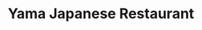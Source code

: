 ---
layout: place
title: "Yama Japanese Restaurant"
permalink: /pennsylvania/beaver/yama-japanese-restaurant.html
stateAbbr: PA
stateName: Pennsylvania
cityName: Beaver
seo:
  name: "Yama Japanese Restaurant"
  type: Restaurant
  links: null
description: "Yama Japanese Restaurant serves delicious sushi in Beaver, Pennsylvania. Try fresh Japanese dishes for a great dining experience. "
place_id: ChIJ6bO_RcFvNIgRXPjCbC1xF-g
photos:
  - name: >-
      places/ChIJ6bO_RcFvNIgRXPjCbC1xF-g/photos/AeeoHcJEme2wCeUdI1c6KTP0IH0as_hI0NoxJs_R1550Zbej4R0H2oSRLB-2NRmetLtwXasv729Bxd7JjsFPERP7__LtnloTDar1FdLcWA4V0liTODrsbIBhHk-s21aPWY0roMaXSsGZlujLy3GFSj_KdrKMbBltM2v6WSTVr2B9dClJBK3B61528PQ74YO6vHbTomLTNvX6tfphiMsl29YHKt1BwzzeeAPaSTd1SDoUIz_XLqJE2HGADDLucOs282Z-Dr0_VS28XsyZEewjVobqi1eCrZtqO8ri8RMFnF9c5clyq9XuonH7Y9xC_s5JSUGODLt_ay_iOL85KGLzRZkAfaHpODjccPfGCtXTm2xeuDBFnaM6HMAeH9r6fQl8MX915HYkgraZ9eFq1g_ElXaxbF5K3QiB6TV3lOE_l6ygNEIy9sVb
    widthPx: 4000
    heightPx: 2252
    authorAttributions:
      - displayName: David Woodling
        uri: https://maps.google.com/maps/contrib/103764536584239493234
        photoUri: >-
          https://lh3.googleusercontent.com/a/ACg8ocLFIeyTQAosqacgJrttEg0wRB0EycfauZaZO4E_AiJEBbP6eQ=s100-p-k-no-mo
    flagContentUri: >-
      https://www.google.com/local/imagery/report/?cb_client=maps_api_places.places_api&image_key=!1e10!2sCIHM0ogKEICAgICG2I3DqgE&hl=en-US
    googleMapsUri: >-
      https://www.google.com/maps/place//data=!3m4!1e2!3m2!1sCIHM0ogKEICAgICG2I3DqgE!2e10!4m2!3m1!1s0x88346fc145bfb3e9:0xe817712d6cc2f85c
  - name: >-
      places/ChIJ6bO_RcFvNIgRXPjCbC1xF-g/photos/AeeoHcIt71VMzdcZ3jxUwuKR3x7TGFeofwAiSipqZUpgb9ALWQ9xa0MCJU9HoJr2onB-JtnI7M7fLE3FrFdGtjhlA-DDKW_-c7WtwLC56wWjuRy78OkreBawUUAK0mv9s1uWLV-rv7eip3p3S4oXMO6qTHccBq5PLXsXP-K9-MUt6Hxbr7SDaBpkp3CNFgfF1Pj4g6wycTefU3nQu4JFEF1RXt_97DHQDlQhswCYd3Ql26jFubD2RR-PlJDTYqS8zqwilQ9LiNqV1gF3xFKpi69lrjAObIXX2PSwMkpdOrzwBSCMehNy4VSdWEfY7fALxSDkRanw7MJGzlSXD4XyQQaK6mi1DpecfPTBTXY2OUZdsliB2O-8OdZ4nzFePwIfwOf3Y5GB1r_4gCB6nVmH5rxN7Hn2rtPvhq47uKg4BbufC3IHxlUI
    widthPx: 4000
    heightPx: 3000
    authorAttributions:
      - displayName: Patrick Ford
        uri: https://maps.google.com/maps/contrib/112581315701832677730
        photoUri: >-
          https://lh3.googleusercontent.com/a-/ALV-UjX7-kIHBffsEErxwfXx5FC5dg30KgBhesd7csL-lEXm_Wli6RJ5LA=s100-p-k-no-mo
    flagContentUri: >-
      https://www.google.com/local/imagery/report/?cb_client=maps_api_places.places_api&image_key=!1e10!2sCIHM0ogKEICAgIDru7W7iAE&hl=en-US
    googleMapsUri: >-
      https://www.google.com/maps/place//data=!3m4!1e2!3m2!1sCIHM0ogKEICAgIDru7W7iAE!2e10!4m2!3m1!1s0x88346fc145bfb3e9:0xe817712d6cc2f85c
  - name: >-
      places/ChIJ6bO_RcFvNIgRXPjCbC1xF-g/photos/AeeoHcJsHrJu1GY0gsV8wa9_7ubU3hBYVzxkkZj2Z3itD7eQ6hDJRN1FwrZwJ_x4aGLNftl9v_zfbW-3EfYClcCcT9wj-l9fH9s2Y4_Gy2jt5A6D0D6a_-u7jYYQqlZEP6vplVsPUyOECUEYlLZvXG5RgfnuHa4nKJVqJSGFXm2PW2hpAEfDhoxMdo6dAzyE69GH4yWyrZIi7tI8MZU_QGsnpRK14_3XuoxOy0W32gpDOEOCVhbfwJvcIx5nBFPFTBf0DJ0yCnRShPWH0YVu-aGUiUSwfhY0awtpXHzcHqlDiSLTgusfSUdz0-QFUgIC9bBpDGQAsZDUlRI2DA9Ve61gFcnbVl0hkaLgfybBahhFqf0qne9PHEciq2qJK0bR0XtLbKu-0nmy26kvmzT5bLkUSeJTm7DDohYLu72JkSBEg2A
    widthPx: 4080
    heightPx: 3060
    authorAttributions:
      - displayName: C E
        uri: https://maps.google.com/maps/contrib/103745619081500275878
        photoUri: >-
          https://lh3.googleusercontent.com/a-/ALV-UjUr6TV8DYFgiU_dSfe6QPq4gKLNh6bi_JLAGwYhVFJ5Lz9ceN-V6Q=s100-p-k-no-mo
    flagContentUri: >-
      https://www.google.com/local/imagery/report/?cb_client=maps_api_places.places_api&image_key=!1e10!2sCIHM0ogKEICAgMDotL2rUw&hl=en-US
    googleMapsUri: >-
      https://www.google.com/maps/place//data=!3m4!1e2!3m2!1sCIHM0ogKEICAgMDotL2rUw!2e10!4m2!3m1!1s0x88346fc145bfb3e9:0xe817712d6cc2f85c
  - name: >-
      places/ChIJ6bO_RcFvNIgRXPjCbC1xF-g/photos/AeeoHcLGv_H85qgbanE3CrXrw6qQt6jnXrb0MNi0Z1fCMRYdZh1M8Za9P45jXkM8XXEKpf3A27VQqoPMU0C2ca8mIYYcXz7Nep4BBm_rCis5gx0OenKPw9A1DY1o3Gcg4-wklD0UFozTFzImMPMIOUCGOkBVq-tQ64GvyITfs5GvatY8ZUPNz3lJQxKvM3l-rLtNRKQ8biswc4Iilta20_WYokdAi1PBibXLeJrWlYzk_yiX48AvveeRY0-KecEb2VDsHanrPlgJsLNbTJZPI5Ol14qHeLrnWBU0mpddUDgadiliAIr5OV-hoFcxGQQ_B-bBpG0otu0pyAu3qtfK0V8n549xMPxnqr7BusLbv-vatVC_nrINRH_yqxxQqx2HLoloYiSl_t0uOVBbVYZdCnqSUpOsiOp9o_pZdtl6Vq_PNaRPp8w0
    widthPx: 4000
    heightPx: 3000
    authorAttributions:
      - displayName: Benjamin Thompson
        uri: https://maps.google.com/maps/contrib/107125393597917782423
        photoUri: >-
          https://lh3.googleusercontent.com/a-/ALV-UjWEwBFP9zyZVo1wEsFR8DupuHHvIG6TcMFzrd8PyIzf-ko9g0We=s100-p-k-no-mo
    flagContentUri: >-
      https://www.google.com/local/imagery/report/?cb_client=maps_api_places.places_api&image_key=!1e10!2sCIHM0ogKEICAgICH75az5QE&hl=en-US
    googleMapsUri: >-
      https://www.google.com/maps/place//data=!3m4!1e2!3m2!1sCIHM0ogKEICAgICH75az5QE!2e10!4m2!3m1!1s0x88346fc145bfb3e9:0xe817712d6cc2f85c
  - name: >-
      places/ChIJ6bO_RcFvNIgRXPjCbC1xF-g/photos/AeeoHcLp-eE-OdKuwrUp_VW5h8efeMSkuXFSF50W7ly8npMDS-iM7YeZTuzrUgsvkCAVl68zuvh1Drb1MLYYATBHZlcq74f6zDGQzfX-iBkEMYDMcP4FUqj0V-EVo21zHySPZkxnemtBv_v4agoPwfa_E9dpVWTbq76lH4Y0RS8rP6gd6VzQ3RSg0AqUNkFDR7O3rpmbPpUVW4Tx1Duo4LJWFpteeq6sGBopB0alJYviuCaZW-bZWstGhx4wBGMsKCeCOikMAli-6aAILT1Kghm7sRa-Vx5jZecK4C7P0lIJCoJNxSIJcuN24T6M7WQUCQHLa3ZXuez5PvBS4OQwIVJbKbyIgJMnGT0yBo5m7q3I2SqscmY25y44ZbfafEQGDyj3Ktc13x5oe610BCASthgWYCCJNMNay6VMpSIerAHQZyYCeNU
    widthPx: 3000
    heightPx: 4000
    authorAttributions:
      - displayName: Sean Suter
        uri: https://maps.google.com/maps/contrib/103669022647695021522
        photoUri: >-
          https://lh3.googleusercontent.com/a-/ALV-UjX4hlE6YKi44bNUk6gaRV8opcMNSEvS0FE_iCeaiCSZiYVac4i7=s100-p-k-no-mo
    flagContentUri: >-
      https://www.google.com/local/imagery/report/?cb_client=maps_api_places.places_api&image_key=!1e10!2sCIHM0ogKEICAgICT7Ya79QE&hl=en-US
    googleMapsUri: >-
      https://www.google.com/maps/place//data=!3m4!1e2!3m2!1sCIHM0ogKEICAgICT7Ya79QE!2e10!4m2!3m1!1s0x88346fc145bfb3e9:0xe817712d6cc2f85c
  - name: >-
      places/ChIJ6bO_RcFvNIgRXPjCbC1xF-g/photos/AeeoHcJZT0OIv2iBfPWgNy15NABaWP5spIxPelx7X5Sc1Q9lspkoB0PAJqhbknpCy7Ujdoh6WG--fMJanb-vKhsJFRKjtYSnYIVGvKq7d6lvW0euYSgjtyh7LXmnWFfTj4Z_okdrASQxJdVaQIDz0q4uZNxZsZM98McQYB6Rqsq5NSXWbi8NJmtw4VRZaJpdiiXU4Je85aJoYnmg-dkZs6HfJfnIgQgqk0WPvqrX3lKgKaOzmeC0z8nNssfsbePEAAaPHb4dmZQ9CYQfKYeZJD7-ztpFikaK5kPpiT5_j3Zmu8P9tm6wfNxMPWORBvQeRUC2YxuxlThBVtBoXF1OjT62jjDO5PoFhQeSg23lAmq_fbV7bHQv0DU_ihhQawQcO9IbClMuLXgfgr18y-LPxgL2s1D6T76L22YxmxssoplK6AdpRx4h
    widthPx: 4000
    heightPx: 2252
    authorAttributions:
      - displayName: Remi KOESTEL
        uri: https://maps.google.com/maps/contrib/103642880255500440964
        photoUri: >-
          https://lh3.googleusercontent.com/a-/ALV-UjVSBmrYOWm00frB71DuIpSNAcm6ldeXx1MDIKI4a4fvmiIvK3GZ=s100-p-k-no-mo
    flagContentUri: >-
      https://www.google.com/local/imagery/report/?cb_client=maps_api_places.places_api&image_key=!1e10!2sCIHM0ogKEICAgIDOj6q7rgE&hl=en-US
    googleMapsUri: >-
      https://www.google.com/maps/place//data=!3m4!1e2!3m2!1sCIHM0ogKEICAgIDOj6q7rgE!2e10!4m2!3m1!1s0x88346fc145bfb3e9:0xe817712d6cc2f85c
  - name: >-
      places/ChIJ6bO_RcFvNIgRXPjCbC1xF-g/photos/AeeoHcLa_N1LnhiU6KcAXdHvohRGezXx2NBaGgw9S5H2B3DNB4DDDvyiGXkIFY7CtYLOofjKAXF-AuVya4Nk8DwTNn6LLBGwx_C6ZsFGmLfoZnvM_l52OYRCJi5HnDPKmTN1q6MYAlLjX18nSPhZiwyDxV2AxoIes3_wUiVffYMgIg31GOdOUGUdtv7AphwF19gdrZIL9-q8xKiqep_ufhNuazsleXY4msy2xsqdyLPgx3tvWuaeV4diW-59Ejaa18_gpQv3He_ulVnqbtjAkIePhBQp9HToq3ZU0fkflkp0BLKDvWYGVMQBlgXmm3PUjWbixyWVMMrlQhWJfpSt7xW0myhRW4VYR8_mfesWI7GsML4r2uYDUNf3qH68VxT_Svpd9zFHTiQM8lWd9SQzi5R0CeB7RJYgBiy37f6Va8YhCvob2w
    widthPx: 4080
    heightPx: 3060
    authorAttributions:
      - displayName: D
        uri: https://maps.google.com/maps/contrib/112781310290026714328
        photoUri: >-
          https://lh3.googleusercontent.com/a/ACg8ocJ5S-re6cttodhl5OcMIsOLOWZPruz4iJu2Rir6jWRUI11DXw=s100-p-k-no-mo
    flagContentUri: >-
      https://www.google.com/local/imagery/report/?cb_client=maps_api_places.places_api&image_key=!1e10!2sCIHM0ogKEICAgMDw8PqVVA&hl=en-US
    googleMapsUri: >-
      https://www.google.com/maps/place//data=!3m4!1e2!3m2!1sCIHM0ogKEICAgMDw8PqVVA!2e10!4m2!3m1!1s0x88346fc145bfb3e9:0xe817712d6cc2f85c
  - name: >-
      places/ChIJ6bO_RcFvNIgRXPjCbC1xF-g/photos/AeeoHcImWkOPF1JYEPSoSbVZofeB1VayTyDwRR76C7wg5pZx1Epnaom6jE0nQmLACYGCN6s7CysggDYlrGiwFAP27m8OtX7MxEpW5JviTXm-U0CdhnyOPlb64kyvZzsL_urlhEPbvCkLAcu1X4Rl7m_z-hn38kTyJnnc5vYa-68IrfssUcFv1Tk-yM8UCIOZUfzm76khMmkCMdscKpaWCgbDqg3Xw-dpZ4T3MbEybpWUFdFPYd9dnBXsGGFNEIQUg_2R8Zb4zHuof8zTi1ZY7vFux48U4hMqVj9ya4o1E0t80qPG-aGgSYfhmnaRfAujfA-A_TBz-5r-IeSvt7-4cdHTgddgF7LjB9hj2aO3a7n7dJWc1wG3VEN68fI2DazwwG5hzSL9Wkv7e1-D-fFZtRqKG2ID1AS6QltbGZ01lIHBkJzMHg
    widthPx: 4624
    heightPx: 3472
    authorAttributions:
      - displayName: Max Muller
        uri: https://maps.google.com/maps/contrib/109911640104343498372
        photoUri: >-
          https://lh3.googleusercontent.com/a-/ALV-UjV1z8miWUguNYYphHp9WsjlPI1CnNu4jf2w3lCC9qiVuQLIehxtfQ=s100-p-k-no-mo
    flagContentUri: >-
      https://www.google.com/local/imagery/report/?cb_client=maps_api_places.places_api&image_key=!1e10!2sCIHM0ogKEICAgID64JS_Rw&hl=en-US
    googleMapsUri: >-
      https://www.google.com/maps/place//data=!3m4!1e2!3m2!1sCIHM0ogKEICAgID64JS_Rw!2e10!4m2!3m1!1s0x88346fc145bfb3e9:0xe817712d6cc2f85c
  - name: >-
      places/ChIJ6bO_RcFvNIgRXPjCbC1xF-g/photos/AeeoHcJsu7uzjm8vh0QAO2NFgaf64LysHp3cHvzHF4n2uGCYCI00ChZPPp1PShoIr4lz-zDAHLki1WIfYgewZGN5O0pvKaWWA43fzcXYlVrCsFXL_yFBqr7dfaJtT-pXCoGVSEN65HvrtifwDIEelh876ihhYu5dySs39z6VSFkfAiWZ0vQlL8MCjqHhQnWYuCtOPDnak3MzncrF01P25p04Fb5HsjT0El3KvgLKh9zRJpBwPzPsjbcG9ut__icGdHST2uzr4OVGWbe-tIHLOBNjtdZjbew1PpDLIEcabaIg9XJOIbLm607ls4J_o8u4N09eIBDVh61gDTVbjvH-uZmW9dXVFPl3jK7hN3isuC59KbZ25UAf0K7sP4y5qRil1Nma7vDKLwyX24uaqAm7PQL5v7FV5u1YGqGTZQtU6umXqf5g2w
    widthPx: 4032
    heightPx: 3024
    authorAttributions:
      - displayName: mai m
        uri: https://maps.google.com/maps/contrib/108230411941624182106
        photoUri: >-
          https://lh3.googleusercontent.com/a-/ALV-UjXFBO_VwnZnCoFy-5q5tU6vpdviTV_86E2nHpjalaIK3OKxCwvZ=s100-p-k-no-mo
    flagContentUri: >-
      https://www.google.com/local/imagery/report/?cb_client=maps_api_places.places_api&image_key=!1e10!2sCIHM0ogKEICAgICE5aq9LA&hl=en-US
    googleMapsUri: >-
      https://www.google.com/maps/place//data=!3m4!1e2!3m2!1sCIHM0ogKEICAgICE5aq9LA!2e10!4m2!3m1!1s0x88346fc145bfb3e9:0xe817712d6cc2f85c
  - name: >-
      places/ChIJ6bO_RcFvNIgRXPjCbC1xF-g/photos/AeeoHcKfRqFOi-qnmh20py11KilmrHpICj-Cjwc6HXmI0o1CoZqdOCtQ95l24twQ_s0qKfzvDjZKH_34Gmk1rxKrezSDPIHqufeef2_YS8_Xk1SopDthnZ1nKeJXRwoCOBSyvdQubuU7D5vDgBeDNj1H_O2-h7NDaBsCRVQzYQQ4TuyUisUQDIGQno6-U7bPtQZ_ggD9NBg7f5NwI7FPxmNfFempXuf4RS4-QJIhbrXH-pTAyRUIzkNEjdyb_Tn4bojIaKnLImbBeU5T3NBcjzzhp_H8nA7cCn5in_z6qBRF2O9OkVFMRxxtBOLukAMW5Bo9tLBw3cktxh_U25scbkP2737GaPOD8o8CKF-xTDlczHMxOIVSfj3YKKt75o0eFRePheU8bVrf1rj6wd1hzOkCHxaXwGW1Mx-TyXlira70oRzBvuOM
    widthPx: 4032
    heightPx: 2268
    authorAttributions:
      - displayName: Tony Molinaro
        uri: https://maps.google.com/maps/contrib/108197756498994880056
        photoUri: >-
          https://lh3.googleusercontent.com/a-/ALV-UjVvIE3gD8HzdJeOEt5-4ok17URDSn1FVi-nLJnhKKS_RLQuA9-YSg=s100-p-k-no-mo
    flagContentUri: >-
      https://www.google.com/local/imagery/report/?cb_client=maps_api_places.places_api&image_key=!1e10!2sCIHM0ogKEICAgIDGn_2XzwE&hl=en-US
    googleMapsUri: >-
      https://www.google.com/maps/place//data=!3m4!1e2!3m2!1sCIHM0ogKEICAgIDGn_2XzwE!2e10!4m2!3m1!1s0x88346fc145bfb3e9:0xe817712d6cc2f85c
address: 538 3rd St, Beaver, PA 15009, USA
street: 538 3rd St
city: Beaver
state: PA
zip: '15009'
country: USA
neighborhood: null
latitude: '40.695883'
longitude: '-80.303694'
accessibility_options:
  wheelchairAccessibleParking: true
  wheelchairAccessibleEntrance: true
  wheelchairAccessibleRestroom: true
  wheelchairAccessibleSeating: true
business_status: OPERATIONAL
name: Yama Japanese Restaurant
google_maps_links:
  directionsUri: >-
    https://www.google.com/maps/dir//''/data=!4m7!4m6!1m1!4e2!1m2!1m1!1s0x88346fc145bfb3e9:0xe817712d6cc2f85c!3e0
  placeUri: https://maps.google.com/?cid=16723960181175810140
  writeAReviewUri: >-
    https://www.google.com/maps/place//data=!4m3!3m2!1s0x88346fc145bfb3e9:0xe817712d6cc2f85c!12e1
  reviewsUri: >-
    https://www.google.com/maps/place//data=!4m4!3m3!1s0x88346fc145bfb3e9:0xe817712d6cc2f85c!9m1!1b1
  photosUri: >-
    https://www.google.com/maps/place//data=!4m3!3m2!1s0x88346fc145bfb3e9:0xe817712d6cc2f85c!10e5
primary_type: Japanese Restaurant
opening_hours:
  regular: null
  current: null
secondary_opening_hours:
  regular:
    weekdayDescriptions: null
    type: null
  current:
    weekdayDescriptions: null
    type: null
phone: null
price_level: null
price_range: null
rating: null
rating_count: 0
website: null
reviews: null
parking_options: null
payment_options: null
allow_dogs: null
curbside_pickup: null
delivery: null
dine_in: null
good_for_children: null
good_for_groups: null
good_for_sports: null
live_music: null
menu_for_children: null
outdoor_seating: null
reservable: null
restroom: null
serves_beer: null
serves_breakfast: null
serves_brunch: null
serves_cocktails: null
serves_coffee: null
serves_dinner: null
serves_dessert: null
serves_lunch: null
serves_vegetarian_food: null
serves_wine: null
takeout: null
update_category: essentials
summary: null

---